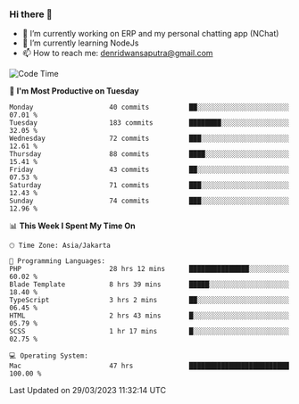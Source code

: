 ### Hi there 👋

- 🔭 I’m currently working on ERP and my personal chatting app (NChat)
- 🌱 I’m currently learning NodeJs
- 📫 How to reach me: denridwansaputra@gmail.com


<!--START_SECTION:waka-->
![Code Time](http://img.shields.io/badge/Code%20Time-2%2C875%20hrs%206%20mins-blue)

📅 **I'm Most Productive on Tuesday** 

```text
Monday                   40 commits          ██░░░░░░░░░░░░░░░░░░░░░░░   07.01 % 
Tuesday                  183 commits         ████████░░░░░░░░░░░░░░░░░   32.05 % 
Wednesday                72 commits          ███░░░░░░░░░░░░░░░░░░░░░░   12.61 % 
Thursday                 88 commits          ████░░░░░░░░░░░░░░░░░░░░░   15.41 % 
Friday                   43 commits          ██░░░░░░░░░░░░░░░░░░░░░░░   07.53 % 
Saturday                 71 commits          ███░░░░░░░░░░░░░░░░░░░░░░   12.43 % 
Sunday                   74 commits          ███░░░░░░░░░░░░░░░░░░░░░░   12.96 % 
```


📊 **This Week I Spent My Time On** 

```text
🕑︎ Time Zone: Asia/Jakarta

💬 Programming Languages: 
PHP                      28 hrs 12 mins      ███████████████░░░░░░░░░░   60.02 % 
Blade Template           8 hrs 39 mins       █████░░░░░░░░░░░░░░░░░░░░   18.40 % 
TypeScript               3 hrs 2 mins        ██░░░░░░░░░░░░░░░░░░░░░░░   06.45 % 
HTML                     2 hrs 43 mins       █░░░░░░░░░░░░░░░░░░░░░░░░   05.79 % 
SCSS                     1 hr 17 mins        █░░░░░░░░░░░░░░░░░░░░░░░░   02.75 % 

💻 Operating System: 
Mac                      47 hrs              █████████████████████████   100.00 % 
```


 Last Updated on 29/03/2023 11:32:14 UTC
<!--END_SECTION:waka-->
